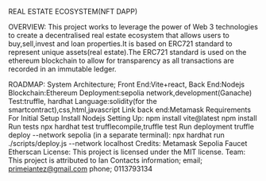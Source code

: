 REAL ESTATE ECOSYSTEM(NFT DAPP)

OVERVIEW:       This project works to leverage the power of Web 3 technologies to create a decentralised real estate ecosystem that allows users to buy,sell,invest and loan properties.It is based on ERC721 standard to represent unique assets(real estate).The ERC721 standard is used on the ethereum blockchain to allow for transparency as all transactions are recorded in an immutable ledger.

ROADMAP:
    System Architecture;
        Front End:Vite+react,
        Back End:Nodejs
        Blockchain:Ethereum
        Deployment:sepolia network,development(Ganache)
        Test:truffle, hardhat
        Language:solidity(for the smartcontract),css,html,javascript
        Link back end:Metamask
Requirements For Initial Setup
    Install Nodejs
Setting Up:
        npm install vite@latest
        npm install
Run tests
    npx hardhat test
    trufflecompile,truffle test
Run deployment
    truffle deploy --network sepolia
    (in a separate terminal): npx hardhat run ./scripts/deploy.js --network localhost
Credits:
    Metamask
    Sepolia Faucet
    Etherscan
License: 
    This project is licensed under the MIT license.
Team:
    This project is attributed to Ian
Contacts information;
    email; primeiantez@gmail.com
    phone; 0113793134